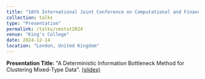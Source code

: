```yaml
---
title: "18th International Joint Conference on Computational and Financial Econometrics (CFE) and Computational and Methodological Statistics (CMStatistics 2024)"
collection: talks
type: "Presentation"
permalink: /talks/cmstat2024
venue: "King's College"
date: 2024-12-14
location: "London, United Kingdom"
---
```


**Presentation Title:** "A Deterministic Information Bottleneck Method for Clustering Mixed-Type Data". [(slides)](https://arxiv.org/abs/2407.03389https://drive.google.com/file/d/1xT5UWJrfXhSNYcP4uo0lxfrMRaR5VyeJ/view?usp=sharing)
